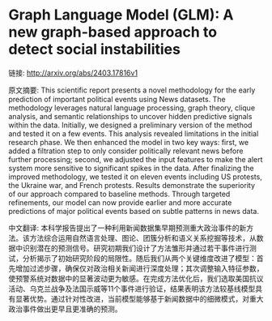 # Graph Language Model (GLM): A new graph-based approach to detect social instabilities

链接: http://arxiv.org/abs/2403.17816v1

原文摘要:
This scientific report presents a novel methodology for the early prediction
of important political events using News datasets. The methodology leverages
natural language processing, graph theory, clique analysis, and semantic
relationships to uncover hidden predictive signals within the data. Initially,
we designed a preliminary version of the method and tested it on a few events.
This analysis revealed limitations in the initial research phase. We then
enhanced the model in two key ways: first, we added a filtration step to only
consider politically relevant news before further processing; second, we
adjusted the input features to make the alert system more sensitive to
significant spikes in the data. After finalizing the improved methodology, we
tested it on eleven events including US protests, the Ukraine war, and French
protests. Results demonstrate the superiority of our approach compared to
baseline methods. Through targeted refinements, our model can now provide
earlier and more accurate predictions of major political events based on subtle
patterns in news data.

中文翻译:
本科学报告提出了一种利用新闻数据集早期预测重大政治事件的新方法。该方法综合运用自然语言处理、图论、团簇分析和语义关系挖掘等技术，从数据中识别潜在的预测信号。研究初期我们设计了方法雏形并通过若干事件进行测试，分析揭示了初始研究阶段的局限性。随后我们从两个关键维度改进了模型：首先增加过滤步骤，确保仅对政治相关新闻进行深度处理；其次调整输入特征参数，使预警系统对数据中的显著波动更为敏感。在完成方法优化后，我们选取美国抗议活动、乌克兰战争及法国示威等11个事件进行验证，结果表明该方法较基线模型具有显著优势。通过针对性改进，当前模型能够基于新闻数据中的细微模式，对重大政治事件做出更早且更准确的预测。
